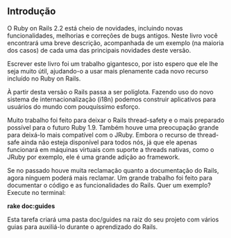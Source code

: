 ## Introdução

O Ruby on Rails 2.2 está cheio de novidades, incluindo novas funcionalidades, melhorias e correções de bugs antigos. Neste livro você encontrará uma breve descrição, acompanhada de um exemplo (na maioria dos casos) de cada uma das principais novidades deste versão.

Escrever este livro foi um trabalho gigantesco, por isto espero que ele lhe seja muito útil, ajudando-o a usar mais plenamente cada novo recurso incluído no Ruby on Rails.

À partir desta versão o Rails passa a ser políglota. Fazendo uso do novo sistema de internacionalização (i18n) podemos construir aplicativos para usuários do mundo com pouquíssimo esforço.

Muito trabalho foi feito para deixar o Rails thread-safety e o mais preparado possível para o futuro Ruby 1.9. Também houve uma preocupação grande para deixá-lo mais compatível com o JRuby. Embora o recurso de thread-safe ainda não esteja disponível para todos nós, já que ele apenas funcionará em máquinas virtuais com suporte a threads nativas, como o JRuby por exemplo, ele é uma grande adição ao framework.

Se no passado houve muita reclamação quanto a documentação do Rails, agora nínguem poderá mais reclamar. Um grande trabalho foi feito para documentar o código e as funcionalidades do Rails. Quer um exemplo? Execute no terminal:

**rake doc:guides**

Esta tarefa criará uma pasta doc/guides na raiz do seu projeto com vários guias para auxiliá-lo durante o aprendizado do Rails.